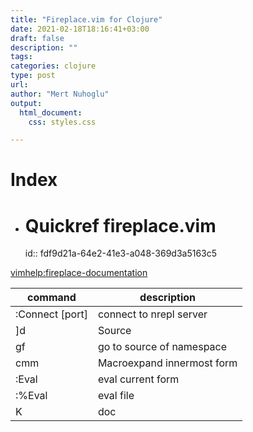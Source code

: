 ```yaml
---
title: "Fireplace.vim for Clojure"
date: 2021-02-18T18:16:41+03:00
draft: false
description: ""
tags:
categories: clojure
type: post
url:
author: "Mert Nuhoglu"
output:
  html_document:
    css: styles.css

---
```


# Index

- # Quickref fireplace.vim 
  id:: fdf9d21a-64e2-41e3-a048-369d3a5163c5

<vimhelp:fireplace-documentation>

| command         | description                |
|-----------------|----------------------------|
| :Connect [port] | connect to nrepl server    |
| ]d              | Source                     |
| gf              | go to source of namespace  |
| cmm             | Macroexpand innermost form |
| :Eval           | eval current form          |
| :%Eval          | eval file                  |
| K               | doc                        |

